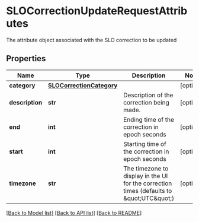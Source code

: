 # SLOCorrectionUpdateRequestAttributes

The attribute object associated with the SLO correction to be updated
## Properties
Name | Type | Description | Notes
------------ | ------------- | ------------- | -------------
**category** | [**SLOCorrectionCategory**](SLOCorrectionCategory.md) |  | [optional] 
**description** | **str** | Description of the correction being made. | [optional] 
**end** | **int** | Ending time of the correction in epoch seconds | [optional] 
**start** | **int** | Starting time of the correction in epoch seconds | [optional] 
**timezone** | **str** | The timezone to display in the UI for the correction times (defaults to \&quot;UTC\&quot;) | [optional] 

[[Back to Model list]](README.md#documentation-for-models) [[Back to API list]](README.md#documentation-for-api-endpoints) [[Back to README]](README.md)


